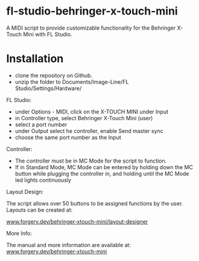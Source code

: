 
# fl-studio-behringer-x-touch-mini

A MIDI script to provide customizable functionality for the Behringer X-Touch Mini with FL Studio.

# Installation

+ clone the repository on Github.
+ unzip the folder to Documents/Image-Line/FL Studio/Settings/Hardware/

FL Studio:

+ under Options - MIDI, click on the X-TOUCH MINI under Input
+ in Controller type, select Behringer X-Touch Mini (user)
+ select a port number
+ under Output select he controller, enable Send master sync
+ choose the same port number as the Input

Controller:

+ The controller must be in MC Mode for the script to function.
+ If in Standard Mode, MC Mode can be entered by holding down the MC button while plugging the controller in, and holding until the MC Mode led lights continuously

Layout Design:

The script allows over 50 buttons to be assigned functions by the user. Layouts can be created at:

www.forgery.dev/behringer-xtouch-mini/layout-designer 

More Info:

The manual and more information are available at:
www.forgery.dev/behringer-xtouch-mini

